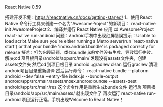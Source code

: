 React Native 0.59


搭建开发环境：https://reactnative.cn/docs/getting-started/
	1、使用 React Native 命令行工具来创建一个名为"AwesomeProject"的新项目：
		react-native init AwesomeProject
    2、编译并运行 React Native 应用
	   cd AwesomeProject
	   react-native run-android
	   问题：Android手机中出现红屏错误提示：Unable to load script.Make sure you're either
	   running a Metro server(run 'react-native start') or that your bundle 'index.android.bundle' 
	   is packaged correctly for release
	   描述：打包出现问题，类似bundle.js的文件没有生成，导致运行失败。
	   解决:cd 项目根目录/android/app/src/main/  发现没有assets文件夹，创建assets文件夹
	        然后cd 到项目根目录 android ./gradlew clean 运行gradlew 清理android项目目录重新编译
			然后运行命令：
			react-native bundle --platform android --dev false --entry-file index.js --bundle-output android/app/src/main/assets/index.android.bundle --assets-dest android/app/src/main/res
			这个命令作用是重新生成bundle文件 运行后 项目根目录/android/app/src/main/assets/ 就出现文件了
			再次运行 react-native run-android 项目运行正常。手机出现Welcome to React Native！
			
   
